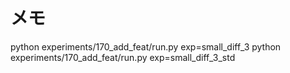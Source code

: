 # メモ


python experiments/170_add_feat/run.py exp=small_diff_3
python experiments/170_add_feat/run.py exp=small_diff_3_std